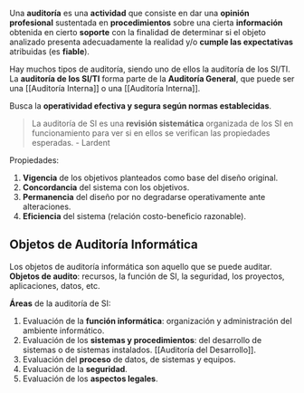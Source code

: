 Una **auditoría** es una **actividad** que consiste en dar una **opinión profesional** sustentada en **procedimientos** sobre una cierta **información** obtenida en cierto **soporte** con la finalidad de determinar si el objeto analizado presenta adecuadamente la realidad y/o **cumple las expectativas** atribuidas (es **fiable**).

Hay muchos tipos de auditoría, siendo uno de ellos la auditoría de los SI/TI. La **auditoría de los SI/TI** forma parte de la **Auditoría General**, que puede ser una [[Auditoría Interna]] o una [[Auditoría Interna]].

Busca la **operatividad efectiva y segura según normas establecidas**.

>La auditoría de SI es una **revisión sistemática** organizada de los SI en funcionamiento para ver si en ellos se verifican las propiedades esperadas. - Lardent

Propiedades:

1. **Vigencia** de los objetivos planteados como base del diseño original.
2. **Concordancia** del sistema con los objetivos.
3. **Permanencia** del diseño por no degradarse operativamente ante alteraciones.
4. **Eficiencia** del sistema (relación costo-beneficio razonable).

## Objetos de Auditoría Informática

Los objetos de auditoría informática son aquello que se puede auditar. **Objetos de audito**: recursos, la función de SI, la seguridad, los proyectos, aplicaciones, datos, etc.

**Áreas** de la auditoría de SI:

1. Evaluación de la **función informática**: organización y administración del ambiente informático.
2. Evaluación de los **sistemas y procedimientos**: del desarrollo de sistemas o de sistemas instalados. [[Auditoría del Desarrollo]].
3. Evaluación del **proceso** de datos, de sistemas y equipos.
4. Evaluación de la **seguridad**.
5. Evaluación de los **aspectos legales**.
